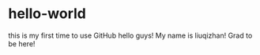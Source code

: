 # hello-world
this is my first time to use GitHub
hello guys!
My name is liuqizhan!
Grad to be here!
